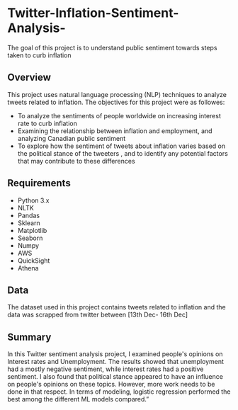 # Twitter-Inflation-Sentiment-Analysis-
The goal of this project is to understand public sentiment towards steps taken to curb inflation 

## Overview
This project uses natural language processing (NLP) techniques to analyze tweets related to inflation. The objectives for this project were as followes:
- To analyze the sentiments of people worldwide on increasing interest rate to curb inflation 
- Examining the relationship between inflation and employment, and analyzing Canadian public sentiment
- To explore how the sentiment of tweets about inflation varies based on the political stance of the tweeters , and to identify any potential factors that may contribute to these differences

## Requirements
- Python 3.x
- NLTK
- Pandas
- Sklearn
- Matplotlib
- Seaborn
- Numpy
- AWS
- QuickSight
- Athena

## Data
The dataset used in this project contains tweets related to inflation and the data was scrapped from twitter between [13th Dec- 16th Dec]
 

## Summary
In this Twitter sentiment analysis project, I examined people's opinions on Interest rates and Unemployment. 
The results showed that unemployment had a mostly negative sentiment, while interest rates had a positive sentiment. 
I also found that political stance appeared to have an influence on people's opinions on these topics. However, more work needs to be done in that respect.
In terms of modeling, logistic regression performed the best among the different ML models compared.”




